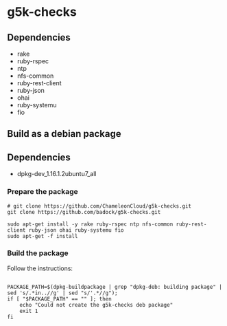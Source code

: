 # g5k-checks



## Dependencies
- rake
- ruby-rspec
- ntp
- nfs-common
- ruby-rest-client
- ruby-json
- ohai
- ruby-systemu
- fio

## Build as a debian package

## Dependencies

- dpkg-dev_1.16.1.2ubuntu7_all

### Prepare the package

```
# git clone https://github.com/ChameleonCloud/g5k-checks.git
git clone https://github.com/badock/g5k-checks.git

sudo apt-get install -y rake ruby-rspec ntp nfs-common ruby-rest-client ruby-json ohai ruby-systemu fio
sudo apt-get -f install
```

### Build the package

Follow the instructions:

```

PACKAGE_PATH=$(dpkg-buildpackage | grep "dpkg-deb: building package" | sed 's/.*in..//g' | sed "s/'.*//g");
if [ "$PACKAGE_PATH" == "" ]; then
	echo "Could not create the g5k-checks deb package"
	exit 1
fi

```
